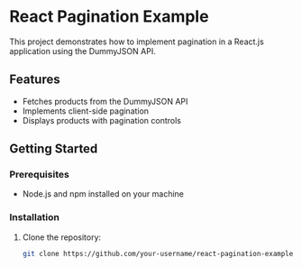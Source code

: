 # React Pagination Example

This project demonstrates how to implement pagination in a React.js application using the DummyJSON API.

## Features

- Fetches products from the DummyJSON API
- Implements client-side pagination
- Displays products with pagination controls

## Getting Started

### Prerequisites

- Node.js and npm installed on your machine

### Installation

1. Clone the repository:

   ```bash
   git clone https://github.com/your-username/react-pagination-example.git
